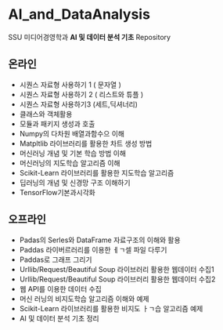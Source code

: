 # AI_and_DataAnalysis
SSU 미디어경영학과 **AI 및 데이터 분석 기초** Repository


## 온라인
* 시퀀스 자료형 사용하기 1 ( 문자열 )
* 시퀀스 자료형 사용하기 2 ( 리스트와 튜플 )
* 시퀀스 자료형 사용하기3 (세트,딕셔너리)
* 클래스와 객체활용
* 모듈과 패키지 생성과 호출
* Numpy의 다차원 배열과함수으 이해
* Matpltlib 라이브러리를 활용한 차트 생성 방법
* 머신러닝 개념 및 기본 학습 방법 이해
* 머신러닝의 지도학습 알고리즘 이해
* Scikit-Learn 라이브러리를 활용한 지도학습 알고리즘
* 딥러닝의 개념 및 신경망 구조 이해하기
* TensorFlow기본과시각화

## 오프라인
* Padas의 Serles와 DataFrame 자료구조의 이해와 활용
* Paddas 라이버르러리를 이용한 ㅔㄱ셀 파일 다루기
* Paddas로 그래프 그리기
* Urllib/Request/Beautiful Soup 라이브러리 활용한 웹데이터 수집1
* Urllib/Request/Beautiful Soup 라이브러리 활용한 웹데이터 수집2
* 웹 API를 이용한 데이터 수집
* 머신 러닝의 비지도학습 알고리즘 이해와 예제
* Scikit-Learn 라이브러리를 활용한 비지도 ㅏㄱ습 알고리즘 예제
* AI 및 데이터 분석 기초 정리
